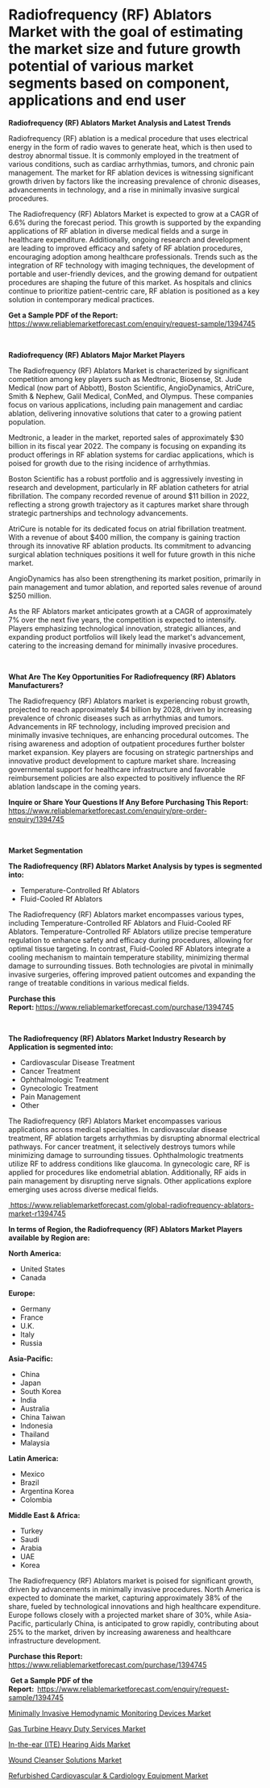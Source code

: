 <p><h1>Radiofrequency (RF) Ablators Market with the goal of estimating the market size and future growth potential of various market segments based on component, applications and end user</h1></p><p><strong>Radiofrequency (RF) Ablators Market Analysis and Latest Trends</strong></p>
<p><p>Radiofrequency (RF) ablation is a medical procedure that uses electrical energy in the form of radio waves to generate heat, which is then used to destroy abnormal tissue. It is commonly employed in the treatment of various conditions, such as cardiac arrhythmias, tumors, and chronic pain management. The market for RF ablation devices is witnessing significant growth driven by factors like the increasing prevalence of chronic diseases, advancements in technology, and a rise in minimally invasive surgical procedures.</p><p>The Radiofrequency (RF) Ablators Market is expected to grow at a CAGR of 6.6% during the forecast period. This growth is supported by the expanding applications of RF ablation in diverse medical fields and a surge in healthcare expenditure. Additionally, ongoing research and development are leading to improved efficacy and safety of RF ablation procedures, encouraging adoption among healthcare professionals. Trends such as the integration of RF technology with imaging techniques, the development of portable and user-friendly devices, and the growing demand for outpatient procedures are shaping the future of this market. As hospitals and clinics continue to prioritize patient-centric care, RF ablation is positioned as a key solution in contemporary medical practices.</p></p>
<p><strong>Get a Sample PDF of the Report:&nbsp;</strong> <a href="https://www.reliablemarketforecast.com/enquiry/request-sample/1394745?utm_campaign=1893&utm_medium=2&utm_source=Github&utm_content=ia&utm_term=22032025&utm_id=radiofrequency-rf-ablators">https://www.reliablemarketforecast.com/enquiry/request-sample/1394745</a></p>
<p>&nbsp;</p>
<p><strong>Radiofrequency (RF) Ablators Major Market Players</strong></p>
<p><p>The Radiofrequency (RF) Ablators Market is characterized by significant competition among key players such as Medtronic, Biosense, St. Jude Medical (now part of Abbott), Boston Scientific, AngioDynamics, AtriCure, Smith & Nephew, Galil Medical, ConMed, and Olympus. These companies focus on various applications, including pain management and cardiac ablation, delivering innovative solutions that cater to a growing patient population.</p><p>Medtronic, a leader in the market, reported sales of approximately $30 billion in its fiscal year 2022. The company is focusing on expanding its product offerings in RF ablation systems for cardiac applications, which is poised for growth due to the rising incidence of arrhythmias. </p><p>Boston Scientific has a robust portfolio and is aggressively investing in research and development, particularly in RF ablation catheters for atrial fibrillation. The company recorded revenue of around $11 billion in 2022, reflecting a strong growth trajectory as it captures market share through strategic partnerships and technology advancements.</p><p>AtriCure is notable for its dedicated focus on atrial fibrillation treatment. With a revenue of about $400 million, the company is gaining traction through its innovative RF ablation products. Its commitment to advancing surgical ablation techniques positions it well for future growth in this niche market.</p><p>AngioDynamics has also been strengthening its market position, primarily in pain management and tumor ablation, and reported sales revenue of around $250 million. </p><p>As the RF Ablators market anticipates growth at a CAGR of approximately 7% over the next five years, the competition is expected to intensify. Players emphasizing technological innovation, strategic alliances, and expanding product portfolios will likely lead the market's advancement, catering to the increasing demand for minimally invasive procedures.</p></p>
<p>&nbsp;</p>
<p><strong>What Are The Key Opportunities For Radiofrequency (RF) Ablators Manufacturers?</strong></p>
<p><p>The Radiofrequency (RF) Ablators market is experiencing robust growth, projected to reach approximately $4 billion by 2028, driven by increasing prevalence of chronic diseases such as arrhythmias and tumors. Advancements in RF technology, including improved precision and minimally invasive techniques, are enhancing procedural outcomes. The rising awareness and adoption of outpatient procedures further bolster market expansion. Key players are focusing on strategic partnerships and innovative product development to capture market share. Increasing governmental support for healthcare infrastructure and favorable reimbursement policies are also expected to positively influence the RF ablation landscape in the coming years.</p></p>
<p><strong>Inquire or Share Your Questions If Any Before Purchasing This Report:</strong> <a href="https://www.reliablemarketforecast.com/enquiry/pre-order-enquiry/1394745?utm_campaign=1893&utm_medium=2&utm_source=Github&utm_content=ia&utm_term=22032025&utm_id=radiofrequency-rf-ablators">https://www.reliablemarketforecast.com/enquiry/pre-order-enquiry/1394745</a></p>
<p>&nbsp;</p>
<p><strong>Market Segmentation</strong></p>
<p><strong>The Radiofrequency (RF) Ablators Market Analysis by types is segmented into:</strong></p>
<p><ul><li>Temperature-Controlled Rf Ablators</li><li>Fluid-Cooled Rf Ablators</li></ul></p>
<p><p>The Radiofrequency (RF) Ablators market encompasses various types, including Temperature-Controlled RF Ablators and Fluid-Cooled RF Ablators. Temperature-Controlled RF Ablators utilize precise temperature regulation to enhance safety and efficacy during procedures, allowing for optimal tissue targeting. In contrast, Fluid-Cooled RF Ablators integrate a cooling mechanism to maintain temperature stability, minimizing thermal damage to surrounding tissues. Both technologies are pivotal in minimally invasive surgeries, offering improved patient outcomes and expanding the range of treatable conditions in various medical fields.</p></p>
<p><strong>Purchase this Report:&nbsp;</strong><a href="https://www.reliablemarketforecast.com/purchase/1394745?utm_campaign=1893&utm_medium=2&utm_source=Github&utm_content=ia&utm_term=22032025&utm_id=radiofrequency-rf-ablators">https://www.reliablemarketforecast.com/purchase/1394745</a></p>
<p>&nbsp;</p>
<p><strong>The Radiofrequency (RF) Ablators Market Industry Research by Application is segmented into:</strong></p>
<p><ul><li>Cardiovascular Disease Treatment</li><li>Cancer Treatment</li><li>Ophthalmologic Treatment</li><li>Gynecologic Treatment</li><li>Pain Management</li><li>Other</li></ul></p>
<p><p>The Radiofrequency (RF) Ablators Market encompasses various applications across medical specialties. In cardiovascular disease treatment, RF ablation targets arrhythmias by disrupting abnormal electrical pathways. For cancer treatment, it selectively destroys tumors while minimizing damage to surrounding tissues. Ophthalmologic treatments utilize RF to address conditions like glaucoma. In gynecologic care, RF is applied for procedures like endometrial ablation. Additionally, RF aids in pain management by disrupting nerve signals. Other applications explore emerging uses across diverse medical fields.</p></p>
<p><a href="https://www.reliablemarketforecast.com/global-radiofrequency-ablators-market-r1394745?utm_campaign=1893&utm_medium=2&utm_source=Github&utm_content=ia&utm_term=22032025&utm_id=radiofrequency-rf-ablators">&nbsp;https://www.reliablemarketforecast.com/global-radiofrequency-ablators-market-r1394745</a></p>
<p><strong>In terms of Region, the Radiofrequency (RF) Ablators Market Players available by Region are:</strong></p>
<p>
    <p> <strong> North America: </strong>
        <ul>
            <li>United States</li>
            <li>Canada</li>
        </ul>
        </p> 
    <p> <strong> Europe: </strong>
        <ul>
            <li>Germany</li>
            <li>France</li>
            <li>U.K.</li>
            <li>Italy</li>
            <li>Russia</li>
        </ul>
        </p> 
    <p> <strong> Asia-Pacific: </strong>
        <ul>
            <li>China</li>
            <li>Japan</li>
            <li>South Korea</li>
            <li>India</li>
            <li>Australia</li>
            <li>China Taiwan</li>
            <li>Indonesia</li>
            <li>Thailand</li>
            <li>Malaysia</li>
        </ul>
        </p> 
    <p> <strong> Latin America: </strong>
        <ul>
            <li>Mexico</li>
            <li>Brazil</li>
            <li>Argentina Korea</li>
            <li>Colombia</li>
        </ul>
        </p> 
    <p> <strong> Middle East & Africa: </strong>
        <ul>
            <li>Turkey</li>
            <li>Saudi</li>
            <li>Arabia</li>
            <li>UAE</li>
            <li>Korea</li>
        </ul>
    </p>
    </p>
<p><p>The Radiofrequency (RF) Ablators market is poised for significant growth, driven by advancements in minimally invasive procedures. North America is expected to dominate the market, capturing approximately 38% of the share, fueled by technological innovations and high healthcare expenditure. Europe follows closely with a projected market share of 30%, while Asia-Pacific, particularly China, is anticipated to grow rapidly, contributing about 25% to the market, driven by increasing awareness and healthcare infrastructure development.</p></p>
<p><strong>Purchase this Report: </strong><a href="https://www.reliablemarketforecast.com/purchase/1394745?utm_campaign=1893&utm_medium=2&utm_source=Github&utm_content=ia&utm_term=22032025&utm_id=radiofrequency-rf-ablators">https://www.reliablemarketforecast.com/purchase/1394745</a></p>
<p>&nbsp;<strong>Get a Sample PDF of the Report:&nbsp;&nbsp;</strong><a href="https://www.reliablemarketforecast.com/enquiry/request-sample/1394745?utm_campaign=1893&utm_medium=2&utm_source=Github&utm_content=ia&utm_term=22032025&utm_id=radiofrequency-rf-ablators">https://www.reliablemarketforecast.com/enquiry/request-sample/1394745</a></p>
<p><strong></strong></p>
<p><p><a href="https://github.com/tyreinhssan/Market-Research-Report-List-1/blob/main/minimally-invasive-hemodynamic-monitoring-devices-market.md?utm_campaign=1893&utm_medium=2&utm_source=Github&utm_content=ia&utm_term=22032025&utm_id=radiofrequency-rf-ablators">Minimally Invasive Hemodynamic Monitoring Devices Market</a></p><p><a href="https://github.com/hiwatchucuy/Market-Research-Report-List-1/blob/main/gas-turbine-heavy-duty-services-market.md?utm_campaign=1893&utm_medium=2&utm_source=Github&utm_content=ia&utm_term=22032025&utm_id=radiofrequency-rf-ablators">Gas Turbine Heavy Duty Services Market</a></p><p><a href="https://github.com/luerabollevc/Market-Research-Report-List-1/blob/main/in-the-ear-ite-hearing-aids-market.md?utm_campaign=1893&utm_medium=2&utm_source=Github&utm_content=ia&utm_term=22032025&utm_id=radiofrequency-rf-ablators">In-the-ear (ITE) Hearing Aids Market</a></p><p><a href="https://github.com/aertsfecto0h/Market-Research-Report-List-1/blob/main/wound-cleanser-solutions-market.md?utm_campaign=1893&utm_medium=2&utm_source=Github&utm_content=ia&utm_term=22032025&utm_id=radiofrequency-rf-ablators">Wound Cleanser Solutions Market</a></p><p><a href="https://github.com/barlevsebako/Market-Research-Report-List-1/blob/main/refurbished-cardiovascular-cardiology-equipment-market.md?utm_campaign=1893&utm_medium=2&utm_source=Github&utm_content=ia&utm_term=22032025&utm_id=radiofrequency-rf-ablators">Refurbished Cardiovascular & Cardiology Equipment Market</a></p></p>